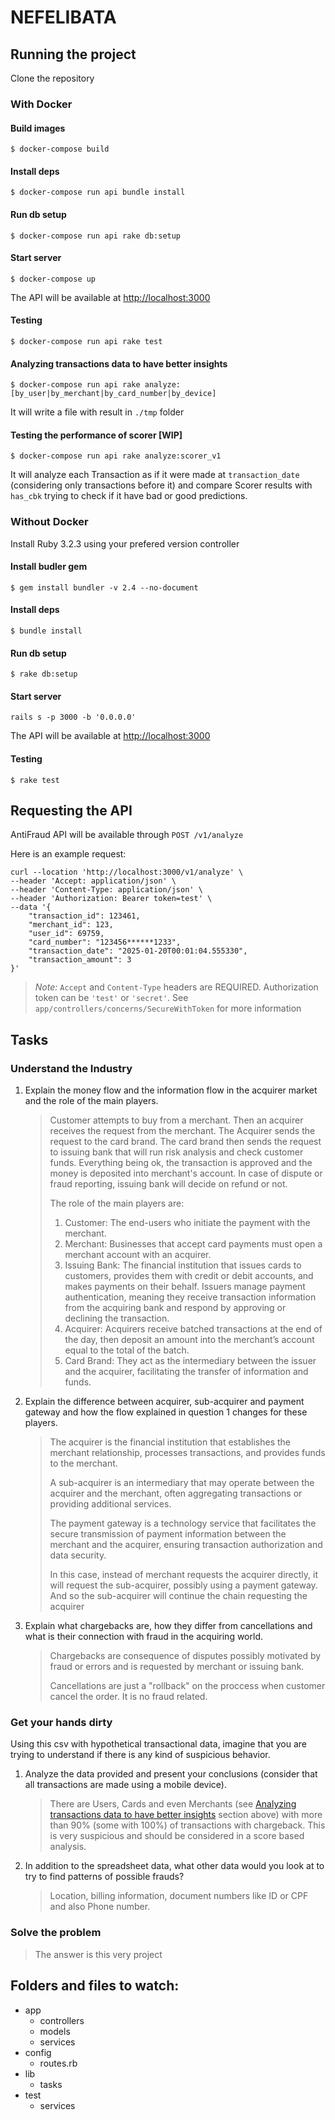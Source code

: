 # NEFELIBATA

## Running the project

Clone the repository

### With Docker

#### Build images

`$ docker-compose build`

#### Install deps

`$ docker-compose run api bundle install` 

#### Run db setup

`$ docker-compose run api rake db:setup`

#### Start server

`$ docker-compose up`

The API will be available at [http://localhost:3000](http://localhost:3000)

#### Testing

`$ docker-compose run api rake test`

#### Analyzing transactions data to have better insights

`$ docker-compose run api rake analyze:[by_user|by_merchant|by_card_number|by_device]` 

It will write a file with result in `./tmp` folder

#### Testing the performance of scorer [WIP]

`$ docker-compose run api rake analyze:scorer_v1`

It will analyze each Transaction as if it were made at `transaction_date` (considering only transactions before it) and compare Scorer results with `has_cbk` trying to check if it have bad or good predictions.

### Without Docker

Install Ruby 3.2.3 using your prefered version controller

#### Install budler gem

`$ gem install bundler -v 2.4 --no-document`

#### Install deps

`$ bundle install` 

#### Run db setup

`$ rake db:setup`

#### Start server

`rails s -p 3000 -b '0.0.0.0'`

The API will be available at [http://localhost:3000](http://localhost:3000)

#### Testing

`$ rake test`

## Requesting the API

AntiFraud API will be available through `POST /v1/analyze` 

Here is an example request:

```
curl --location 'http://localhost:3000/v1/analyze' \
--header 'Accept: application/json' \
--header 'Content-Type: application/json' \
--header 'Authorization: Bearer token=test' \
--data '{
    "transaction_id": 123461,
    "merchant_id": 123,
    "user_id": 69759,
    "card_number": "123456******1233",
    "transaction_date": "2025-01-20T00:01:04.555330",
    "transaction_amount": 3
}'
```

> *Note:* `Accept` and `Content-Type` headers are REQUIRED. Authorization token can be `'test'` or `'secret'`. See `app/controllers/concerns/SecureWithToken` for more information

## Tasks

### Understand the Industry

1. Explain the money flow and the information flow in the acquirer market and the role of the main players.
   > Customer attempts to buy from a merchant. Then an acquirer receives the request from the merchant. The Acquirer sends the request to the card brand. The card brand then sends the request to issuing bank that will run risk analysis and check customer funds. Everything being ok, the transaction is approved and the money is deposited into merchant's account. In case of dispute or fraud reporting, issuing bank will decide on refund or not.
   >
   > The role of the main players are:
   > 1. Customer: The end-users who initiate the payment with the merchant. 
   > 2. Merchant: Businesses that accept card payments must open a merchant account with an acquirer.
   > 3. Issuing Bank: The financial institution that issues cards to customers, provides them with credit or debit accounts, and makes payments on their behalf. Issuers manage payment authentication, meaning they receive transaction information from the acquiring bank and respond by approving or declining the transaction.
   > 4. Acquirer: Acquirers receive batched transactions at the end of the day, then deposit an amount into the merchant’s account equal to the total of the batch.
   > 5. Card Brand: They act as the intermediary between the issuer and the acquirer, facilitating the transfer of information and funds.
2. Explain the difference between acquirer, sub-acquirer and payment gateway and how the flow explained in question 1 changes for these players.
   > The acquirer is the financial institution that establishes the merchant relationship, processes transactions, and provides funds to the merchant.
   >
   > A sub-acquirer is an intermediary that may operate between the acquirer and the merchant, often aggregating transactions or providing additional services.
   >
   > The payment gateway is a technology service that facilitates the secure transmission of payment information between the merchant and the acquirer, ensuring transaction authorization and data security.
   >
   > In this case, instead of merchant requests the acquirer directly, it will request the sub-acquirer, possibly using a payment gateway. And so the sub-acquirer will continue the chain requesting the acquirer
3. Explain what chargebacks are, how they differ from cancellations and what is their connection with fraud in the acquiring world.
   > Chargebacks are consequence of disputes possibly motivated by fraud or errors and is requested by merchant or issuing bank.
   >
   > Cancellations are just a "rollback" on the proccess when customer cancel the order. It is no fraud related.

### Get your hands dirty

Using this csv with hypothetical transactional data, imagine that you are trying to understand if there is any kind of suspicious behavior.

1. Analyze the data provided and present your conclusions (consider that all transactions are made using a mobile device).
   > There are Users, Cards and even Merchants (see [Analyzing transactions data to have better insights](#analyzing-transactions-data-to-have-better-insights) section above) with more than 90% (some with 100%) of transactions with chargeback. This is very suspicious and should be considered in a score based analysis.
2. In addition to the spreadsheet data, what other data would you look at to try to find patterns of possible frauds?
   > Location, billing information, document numbers like ID or CPF and also Phone number.

### Solve the problem

> The answer is this very project

## Folders and files to watch:
- app
  - controllers
  - models
  - services
- config
  - routes.rb
- lib
  - tasks
- test
  - services

